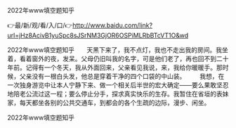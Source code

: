 2022年www填空题知乎

👉最/新/观/看/入/口/👉http://www.baidu.com/link?url=jHz8AcivB1yuSpc8sJSrNM3GjOR6OSPiMLRbBTcVT1O&wd

2022年www填空题知乎　　天黑下来了，我不点灯，我也不走出我的房间。我坐着，看着窗外的夜，发呆。父母仍旧叫我的名字，可是他们老了，再也回不到二十年前。记得有一个冬天，我从外面回来，父亲看见我说，来，我给你暖暖手。那时候，父亲没有一根白头发，他总是穿着干净的四个口袋的中山装。
　　我想，在一次独身游览中让本人宁静下来、做一个相关后半世的宏大确定——要么果敢坚忍地陪老公流过这一程；要么停止分手，探求真实快乐的生存。我暂住在省垣的表妹家，每天都坐各别的公共交通车，到都会的各个生疏的边际，漫步、闲坐。


2022年www填空题知乎
